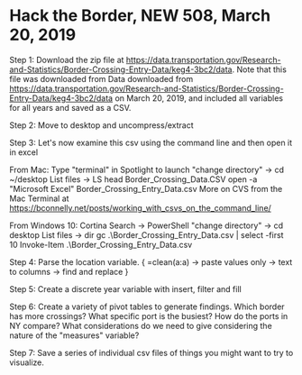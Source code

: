 # Hack the Border, NEW 508, March 20, 2019

Step 1: Download the zip file at https://data.transportation.gov/Research-and-Statistics/Border-Crossing-Entry-Data/keg4-3bc2/data. Note that this file was downloaded from Data downloaded from https://data.transportation.gov/Research-and-Statistics/Border-Crossing-Entry-Data/keg4-3bc2/data on March 20, 2019, and included all variables for all years and saved as a CSV. 

Step 2: Move to desktop and uncompress/extract  

Step 3: Let's now examine this csv using the command line and then open it in excel 

From Mac:
Type "terminal" in Spotlight to launch
"change directory" -> cd ~/desktop
List files -> LS
head Border_Crossing_Data.CSV
open -a "Microsoft Excel" Border_Crossing_Entry_Data.csv
More on CVS from the Mac Terminal at https://bconnelly.net/posts/working_with_csvs_on_the_command_line/

From Windows 10: 
Cortina Search -> PowerShell 
"change directory" -> cd desktop
List files -> dir 
gc .\Border_Crossing_Entry_Data.csv | select -first 10
Invoke-Item .\Border_Crossing_Entry_Data.csv

Step 4: Parse the location variable. {  =clean(a:a) -> paste values only -> text to columns -> find and replace }

Step 5: Create a discrete year variable with insert, filter and fill 

Step 6: Create a variety of pivot tables to generate findings. Which border has more crossings? What specific port is the busiest? How do the ports in NY compare? What considerations do we need to give considering the nature of the "measures" variable? 

Step 7: Save a series of individual csv files of things you might want to try to visualize. 

